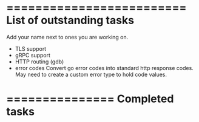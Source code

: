 =========================
List of outstanding tasks
=========================
Add your name next to ones you are working on.

- TLS support
- gRPC support
- HTTP routing (gdb)
- error codes
Convert go error codes into standard http response codes.
May need to create a custom error type to hold code values.


===============
Completed tasks
===============

